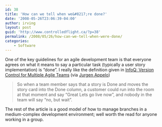 ```yaml
---
id: 38
title: 'How can we tell when we&#8217;re done?'
date: '2008-05-26T23:06:39-04:00'
author: irving
layout: post
guid: 'http://www.controlledflight.ca/?p=38'
permalink: /2008/05/26/how-can-we-tell-when-were-done/
categories:
    - Software
---
```


One of the key guidelines for an agile development team is that everyone agrees on what it means to say a particular task (typically a user story implementation) is “done”. I really like the definition given in [InfoQ: Version Control for Multiple Agile Teams](http://www.infoq.com/articles/agile-version-control) (via [Jurgen Appelo](http://www.noop.nl/2008/05/the-single-best.html "Jurgen Appelo"))

> 

> So when a team member says that a story is Done and moves the story card into the Done column, a customer could run into the room at that moment and say “Great Lets go live now”, and nobody in the team will say “no, but wait”.

The rest of the article is a good model of how to manage branches in a medium-complex development environment; well worth the read for anyone working in a group.